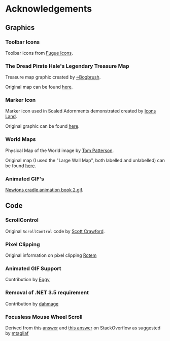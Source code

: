 # Acknowledgements

## Graphics

### Toolbar Icons
Toolbar icons from [Fugue Icons](http://p.yusukekamiyamane.com/).

### The Dread Pirate Hale's Legendary Treasure Map
Treasure map graphic created by [~Bogbrush](http://bogbrush.deviantart.com/).

Original map can be found [here](http://bogbrush.deviantart.com/art/The-Legendary-Treasure-Map-64737930).

### Marker Icon
Marker icon used in Scaled Adornments demonstrated created by [Icons Land](http://www.icons-land.com).

Original graphic can be found [here](https://www.iconfinder.com/icondetails/73053/128/base_map_marker_outside_pink_icon).

### World Maps
Physical Map of the World image by [Tom Patterson](http://www.shadedrelief.com/).

Original map (I used the "Large Wall Map", both labelled and unlabelled) can be found [here](http://www.shadedrelief.com/world/).

### Animated GIF's
[Newtons cradle animation book 2.gif](http://en.wikipedia.org/wiki/File:Newtons_cradle_animation_book_2.gif).

## Code

### ScrollControl
Original `ScrollControl` code by [Scott Crawford](http://sukiware.com/).

### Pixel Clipping
Original information on pixel clipping [Rotem](http://stackoverflow.com/questions/14070311/why-is-graphics-drawimage-cropping-part-of-my-image/14070372#14070372)

### Animated GIF Support
Contribution by [Eggy](https://github.com/teamalpha5441)

### Removal of .NET 3.5 requirement
Contribution by [dahmage](https://github.com/dahmage)

### Focusless Mouse Wheel Scroll
Derived from this [answer](http://stackoverflow.com/a/11034674/148962) and [this answer](http://stackoverflow.com/a/13292894/148962) on StackOverflow as suggested by [mtagliaf](http://forums.cyotek.com/imagebox/mouse-scroll-without-focusing-on-imagebox/msg194/#msg194)
